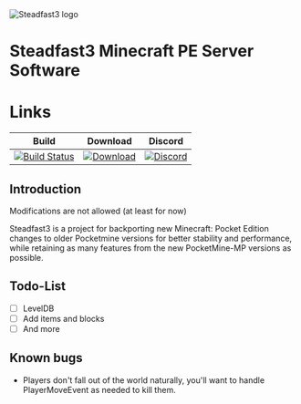   <img src="https://github.com/MFDGaming/PocketMine-Steadfast3/blob/master/Steadfast3.png" alt="Steadfast3 logo" title="Aimeos" align="center" />

# Steadfast3 Minecraft PE Server Software

# Links
| Build | Download | Discord |
| :---: | :---: | :---: |
| [![Build Status](https://img.shields.io/badge/Build-Passing-brightgreen?style=plastic)]() | [![Download](https://img.shields.io/badge/Download-PHAR-orange?style=plastic)]() | [![Discord](https://img.shields.io/badge/Chat-On%20Discord-738BD7.svg?style=plastic&colorB=7289da)](https://discord.gg/fUhjt5n) |

## Introduction

Modifications are not allowed (at least for now)

Steadfast3 is a project for backporting new Minecraft: Pocket Edition changes to older Pocketmine versions for better stability and performance, while retaining as many features from the new PocketMine-MP versions as possible.

## Todo-List

- [ ] LevelDB
- [ ] Add items and blocks
- [ ] And more

## Known bugs

- Players don't fall out of the world naturally, you'll want to handle PlayerMoveEvent as needed to kill them.





